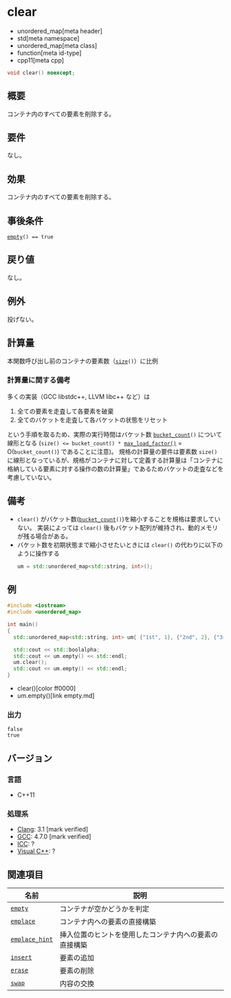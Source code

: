 # clear
* unordered_map[meta header]
* std[meta namespace]
* unordered_map[meta class]
* function[meta id-type]
* cpp11[meta cpp]

```cpp
void clear() noexcept;
```

## 概要
コンテナ内のすべての要素を削除する。


## 要件
なし。


## 効果
コンテナ内のすべての要素を削除する。


## 事後条件
[`empty`](empty.md)`() == true`


## 戻り値
なし。


## 例外
投げない。


## 計算量
本関数呼び出し前のコンテナの要素数（[`size`](size.md)`()`）に比例

### 計算量に関する備考
多くの実装（GCC libstdc++, LLVM libc++ など）は

1. 全ての要素を走査して各要素を破棄
2. 全てのバケットを走査して各バケットの状態をリセット

という手順を取るため、実際の実行時間はバケット数 [`bucket_count`](bucket_count.md)`()` について線形となる (`size() <= bucket_count() * `[`max_load_factor()`](max_load_factor.md) = O(`bucket_count()`) であることに注意)。
規格の計算量の要件は要素数 `size()` に線形となっているが、規格がコンテナに対して定義する計算量は「コンテナに格納している要素に対する操作の数の計算量」であるためバケットの走査などを考慮していない。


## 備考
- `clear()` がバケット数([`bucket_count`](bucket_count.md)`()`)を縮小することを規格は要求していない。
実装によっては `clear()` 後もバケット配列が維持され、動的メモリが残る場合がある。
- バケット数を初期状態まで縮小させたいときには `clear()` の代わりに以下のように操作する
    ```cpp
    um = std::unordered_map<std::string, int>();
    ```


## 例
```cpp example
#include <iostream>
#include <unordered_map>

int main()
{
  std::unordered_map<std::string, int> um{ {"1st", 1}, {"2nd", 2}, {"3rd", 3}, {"4th", 4}, {"5th", 5}, };

  std::cout << std::boolalpha;
  std::cout << um.empty() << std::endl;
  um.clear();
  std::cout << um.empty() << std::endl;
}
```
* clear()[color ff0000]
* um.empty()[link empty.md]

### 出力
```
false
true
```

## バージョン
### 言語
- C++11

### 処理系
- [Clang](/implementation.md#clang): 3.1 [mark verified]
- [GCC](/implementation.md#gcc): 4.7.0 [mark verified]
- [ICC](/implementation.md#icc): ?
- [Visual C++](/implementation.md#visual_cpp): ?

## 関連項目

| 名前                                | 説明                                                   |
|-------------------------------------|--------------------------------------------------------|
| [`empty`](empty.md)               | コンテナが空かどうかを判定                             |
| [`emplace`](emplace.md)           | コンテナ内への要素の直接構築                           |
| [`emplace_hint`](emplace_hint.md) | 挿入位置のヒントを使用したコンテナ内への要素の直接構築 |
| [`insert`](insert.md)             | 要素の追加                                             |
| [`erase`](erase.md)               | 要素の削除                                             |
| [`swap`](swap.md)                 | 内容の交換                                             |

